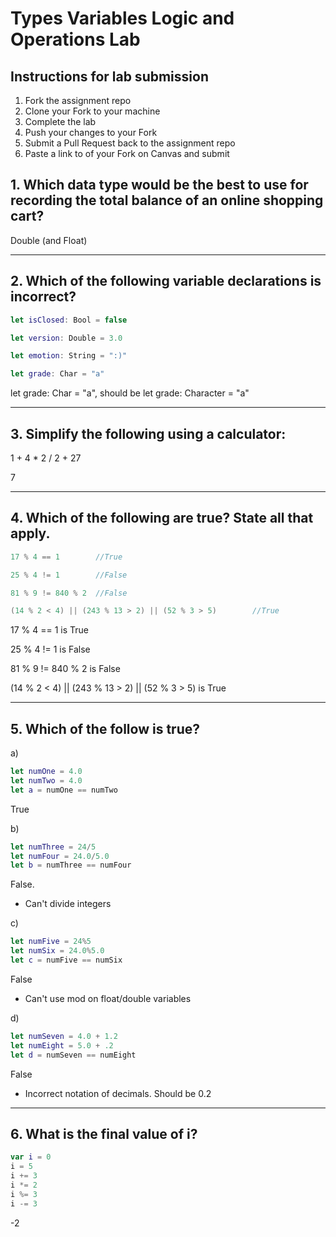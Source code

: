 # Types Variables Logic and Operations Lab

## Instructions for lab submission

1. Fork the assignment repo
1. Clone your Fork to your machine
1. Complete the lab
1. Push your changes to your Fork
1. Submit a Pull Request back to the assignment repo
1. Paste a link to of your Fork on Canvas and submit

## 1. Which data type would be the best to use for recording the total balance of an online shopping cart?

Double (and Float)

***
## 2. Which of the following variable declarations is **incorrect**?

```swift
let isClosed: Bool = false

let version: Double = 3.0

let emotion: String = ":)"

let grade: Char = "a"
```
let grade: Char = "a", should be 
let grade: Character = "a"
***
## 3. Simplify the following using a calculator:

1 + 4 * 2 / 2 + 27


7
***


## 4. Which of the following are true? State all that apply.

```swift
17 % 4 == 1        //True

25 % 4 != 1        //False

81 % 9 != 840 % 2  //False

(14 % 2 < 4) || (243 % 13 > 2) || (52 % 3 > 5)        //True
```
17 % 4 == 1        is True      

25 % 4 != 1         is False

81 % 9 != 840 % 2    is False

(14 % 2 < 4) || (243 % 13 > 2) || (52 % 3 > 5)        is True 


***
## 5. Which of the follow is true?

a)
```swift
let numOne = 4.0
let numTwo = 4.0
let a = numOne == numTwo
```
True

b)
```swift
let numThree = 24/5
let numFour = 24.0/5.0
let b = numThree == numFour
```
False.  
* Can't divide integers 

c)
```swift
let numFive = 24%5
let numSix = 24.0%5.0
let c = numFive == numSix
```
False
* Can't use mod on float/double variables

d)
```swift
let numSeven = 4.0 + 1.2
let numEight = 5.0 + .2
let d = numSeven == numEight
```
False
* Incorrect notation of decimals.  Should be 0.2
***
## 6. What is the final value of i?

```swift
var i = 0
i = 5
i += 3
i *= 2
i %= 3
i -= 3
```
-2

